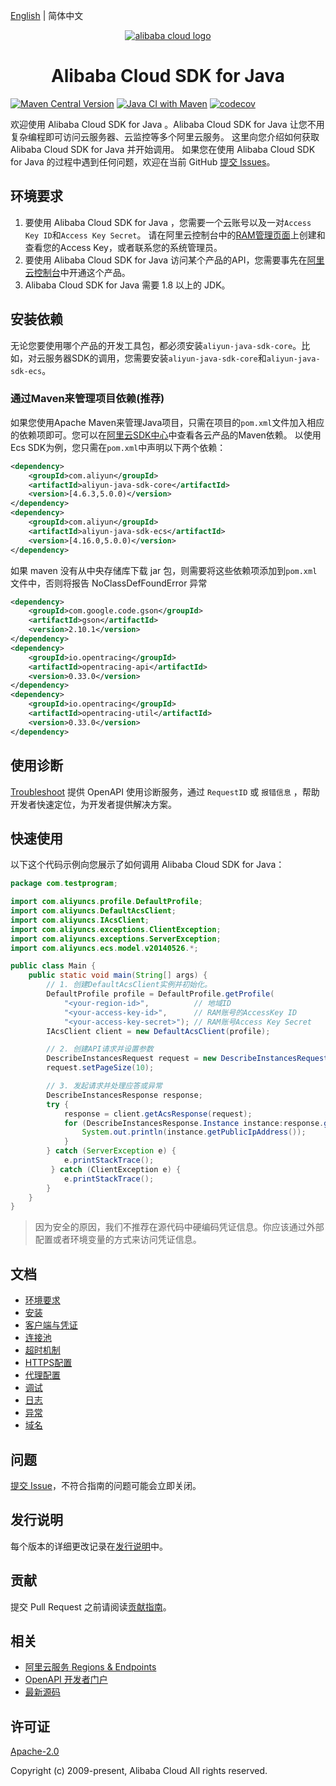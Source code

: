 [English](./README.md) | 简体中文

<p align="center">
<a href=" https://www.alibabacloud.com"><img src="https://aliyunsdk-pages.alicdn.com/icons/Aliyun.svg" alt="alibaba cloud logo"></a>
</p>

<h1 align="center">Alibaba Cloud SDK for Java</h1>

[![Maven Central Version](https://img.shields.io/maven-central/v/com.aliyun/aliyun-java-sdk-core)](https://search.maven.org/search?q=g:%22com.aliyun%22%20AND%20a:%22aliyun-java-sdk-core%22)
[![Java CI with Maven](https://github.com/aliyun/aliyun-openapi-java-sdk/actions/workflows/maven.yml/badge.svg)](https://github.com/aliyun/aliyun-openapi-java-sdk/actions/workflows/maven.yml)
[![codecov](https://codecov.io/gh/aliyun/aliyun-openapi-java-sdk/graph/badge.svg?token=4LHp6BfqKF)](https://codecov.io/gh/aliyun/aliyun-openapi-java-sdk)

欢迎使用 Alibaba Cloud SDK for Java 。Alibaba Cloud SDK for Java 让您不用复杂编程即可访问云服务器、云监控等多个阿里云服务。
这里向您介绍如何获取 Alibaba Cloud SDK for Java 并开始调用。
如果您在使用 Alibaba Cloud SDK for Java 的过程中遇到任何问题，欢迎在当前 GitHub [提交 Issues](https://github.com/aliyun/aliyun-openapi-java-sdk/issues/new)。

## 环境要求

1. 要使用 Alibaba Cloud SDK for Java ，您需要一个云账号以及一对`Access Key ID`和`Access Key Secret`。 请在阿里云控制台中的[RAM管理页面](https://ram.console.aliyun.com)上创建和查看您的Access Key，或者联系您的系统管理员。
2. 要使用 Alibaba Cloud SDK for Java 访问某个产品的API，您需要事先在[阿里云控制台](https://home.console.aliyun.com)中开通这个产品。
3. Alibaba Cloud SDK for Java 需要 1.8 以上的 JDK。

## 安装依赖

无论您要使用哪个产品的开发工具包，都必须安装`aliyun-java-sdk-core`。比如，对云服务器SDK的调用，您需要安装`aliyun-java-sdk-core`和`aliyun-java-sdk-ecs`。

### 通过Maven来管理项目依赖(推荐)

如果您使用Apache Maven来管理Java项目，只需在项目的`pom.xml`文件加入相应的依赖项即可。您可以在[阿里云SDK中心](https://api.aliyun.com/api-tools/sdklang?language=java&sdkStyle=old)中查看各云产品的Maven依赖。
以使用Ecs SDK为例，您只需在`pom.xml`中声明以下两个依赖：

```xml
<dependency>
    <groupId>com.aliyun</groupId>
    <artifactId>aliyun-java-sdk-core</artifactId>
    <version>[4.6.3,5.0.0)</version>
</dependency>
<dependency>
    <groupId>com.aliyun</groupId>
    <artifactId>aliyun-java-sdk-ecs</artifactId>
    <version>[4.16.0,5.0.0)</version>
</dependency>
```

如果 maven 没有从中央存储库下载 jar 包，则需要将这些依赖项添加到`pom.xml`文件中，否则将报告 NoClassDefFoundError 异常

```xml
<dependency>
    <groupId>com.google.code.gson</groupId>
    <artifactId>gson</artifactId>
    <version>2.10.1</version>
</dependency>
<dependency>
    <groupId>io.opentracing</groupId>
    <artifactId>opentracing-api</artifactId>
    <version>0.33.0</version>
</dependency>
<dependency>
    <groupId>io.opentracing</groupId>
    <artifactId>opentracing-util</artifactId>
    <version>0.33.0</version>
</dependency>
```

## 使用诊断

[Troubleshoot](https://troubleshoot.api.aliyun.com/?source=github_sdk) 提供 OpenAPI 使用诊断服务，通过 `RequestID` 或 `报错信息` ，帮助开发者快速定位，为开发者提供解决方案。

## 快速使用

以下这个代码示例向您展示了如何调用 Alibaba Cloud SDK for Java：

```java
package com.testprogram;

import com.aliyuncs.profile.DefaultProfile;
import com.aliyuncs.DefaultAcsClient;
import com.aliyuncs.IAcsClient;
import com.aliyuncs.exceptions.ClientException;
import com.aliyuncs.exceptions.ServerException;
import com.aliyuncs.ecs.model.v20140526.*;

public class Main {
    public static void main(String[] args) {
        // 1. 创建DefaultAcsClient实例并初始化。
        DefaultProfile profile = DefaultProfile.getProfile(
            "<your-region-id>",          // 地域ID
            "<your-access-key-id>",      // RAM账号的AccessKey ID
            "<your-access-key-secret>"); // RAM账号Access Key Secret
        IAcsClient client = new DefaultAcsClient(profile);

        // 2. 创建API请求并设置参数
        DescribeInstancesRequest request = new DescribeInstancesRequest();
        request.setPageSize(10);

        // 3. 发起请求并处理应答或异常
        DescribeInstancesResponse response;
        try {
            response = client.getAcsResponse(request);
            for (DescribeInstancesResponse.Instance instance:response.getInstances()) {
                System.out.println(instance.getPublicIpAddress());
            }
        } catch (ServerException e) {
            e.printStackTrace();
         } catch (ClientException e) {
            e.printStackTrace();
        }
    }
}
```

> 因为安全的原因，我们不推荐在源代码中硬编码凭证信息。你应该通过外部配置或者环境变量的方式来访问凭证信息。

## 文档

* [环境要求](./docs/0-Requirements-CN.md)
* [安装](./docs/1-Installation-CN.md)
* [客户端与凭证](./docs/2-Client-CN.md)
* [连接池](./docs/3-Pool-CN.md)
* [超时机制](./docs/4-Timeout-CN.md)
* [HTTPS配置](./docs/5-HTTPS-CN.md)
* [代理配置](./docs/6-Proxy-CN.md)
* [调试](./docs/7-Debug-CN.md)
* [日志](./docs/8-Log-CN.md)
* [异常](./docs/9-Exception-CN.md)
* [域名](./docs/10-Endpoint-CN.md)

## 问题

[提交 Issue](https://github.com/aliyun/aliyun-openapi-java-sdk/issues/new)，不符合指南的问题可能会立即关闭。

## 发行说明

每个版本的详细更改记录在[发行说明](./aliyun-java-sdk-core/ChangeLog.txt)中。

## 贡献

提交 Pull Request 之前请阅读[贡献指南](CONTRIBUTING.md)。

## 相关

* [阿里云服务 Regions & Endpoints](https://developer.aliyun.com/endpoints)
* [OpenAPI 开发者门户](https://api.aliyun.com/)
* [最新源码](https://github.com/aliyun/aliyun-openapi-java-sdk)

## 许可证

[Apache-2.0](http://www.apache.org/licenses/LICENSE-2.0)

Copyright (c) 2009-present, Alibaba Cloud All rights reserved.

